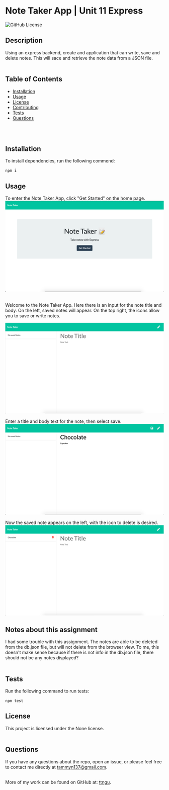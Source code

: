 # Note Taker App | Unit 11 Express
  ![GitHub License](https://img.shields.io/badge/License-None-blue)

  ## Description
  Using an express backend, create and application that can write, save and delete notes. This will sace and retrieve the note data from a JSON file.
  <br>
  <br>

  ## Table of Contents
  * [Installation](#Installation)
  * [Usage](#Usage)
  * [License](#License)
  * [Contributing](#Contributing)
  * [Tests](#Tests)
  * [Questions](#Questions)
 <br>
 <br>

  ## Installation
  To install dependencies, run the following commend:
```
npm i
```

  ## Usage
  To enter the Note Taker App, click "Get Started" on the home page.
  ![Home Page](https://github.com/ttngu/11-NoteTaker/blob/main/public/assets/ScreenCaps/home-screen.png?raw=true)

  <br>
  Welcome to the Note Taker App. Here there is an input for the note title and body. On the left, saved notes will appear. On the top right, the icons allow you to save or write notes.

  ![Note Page](https://github.com/ttngu/11-NoteTaker/blob/main/public/assets/ScreenCaps/note-screen.png?raw=true)
  <br>

  Enter a title and body text for the note, then select save.
  ![Create Page](https://github.com/ttngu/11-NoteTaker/blob/main/public/assets/ScreenCaps/createnote-screen.png?raw=true)
  <br>

  Now the saved note appears on the left, with the icon to delete is desired.
  ![Save Page](https://github.com/ttngu/11-NoteTaker/blob/main/public/assets/ScreenCaps/save-screen.png?raw=true)
  <br>

  ## Notes about this assignment 
  I had some trouble with this assignment. The notes are able to be deleted from the db.json file, but will not delete from the browser view. To me, this doesn't make sense because if there is not info in the db.json file, there should not be any notes displayed?
  <br>
  <br>

  ## Tests
  Run the following command to run tests:
```
npm test
```



  ## License
  This project is licensed under the None license.
  <br>
  <br>

  ## Questions
  If you have any questions about the repo, open an issue, or please feel free to contact me directly at tammyn137@gmail.com. 
  <br>
  <br>
  
  More of my work can be found on GitHub at: [ttngu](https://github.com/ttngu/).